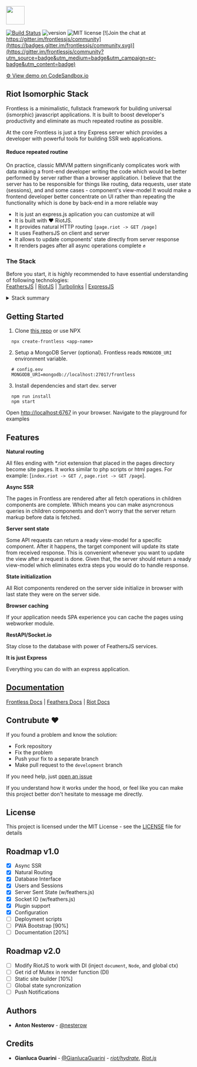 <img src="https://github.com/nesterow/frontless/raw/master/assets/media/logo.png" height="50"/> 

[![Build Status](https://travis-ci.org/nesterow/frontless.svg?branch=master)](https://travis-ci.org/nesterow/frontless)
![version](https://img.shields.io/badge/Version-0.5.5@alpha-yellow.svg)
![MIT license](https://img.shields.io/badge/License-MIT-blue.svg)
[![Join the chat at https://gitter.im/frontlessjs/community](https://badges.gitter.im/frontlessjs/community.svg)](https://gitter.im/frontlessjs/community?utm_source=badge&utm_medium=badge&utm_campaign=pr-badge&utm_content=badge)

<a href="https://h5l5o.sse.codesandbox.io/" target="_blank">
  ⚙ View demo on CodeSandbox.io
</a>


## Riot Isomorphic Stack
Frontless is a minimalistic, fullstack framework for building universal (ismorphic) javascript applications. It is built to boost developer's productivity and eliminate as much repeated routine as possible.

At the core Frontless is just a tiny Express server which provides a developer with powerful tools for building SSR web applications.

#### Reduce repeated routine
On practice, classic MMVM pattern singnificanly complicates work with data making a front-end developer writing the code which would be better performed by server rather than a browser application. I believe that the server has to be responsible for things like routing, data requests, user state (sessions), and and some cases - component's view-model It would make a frontend developer better concentrate on UI rather than repeating the functionality which is done by back-end in a more reliable way

- It is just an express.js aplication you can customize at will
- It is built with ❤️ RiotJS.
- It provides natural HTTP routing `[page.riot -> GET /page]`
- It uses FeathersJS on client and server
- It allows to update components' state directly from server response
- It renders pages after all async operations complete ✊

### The Stack
Before you start, it is highly recommended to have essential understanding of following technologies:
<br>
[FeathersJS](https://github.com/feathersjs/feathers) | 
[RiotJS](https://github.com/riot/riot) |
[Turbolinks](https://github.com/turbolinks/turbolinks) |
[ExpressJS](https://github.com/expressjs/express)
<details><summary>Stack summary</summary>

| SERVER        | CLIENT        |
| :------------- |:-------------|
| Routing *[express.js]* | Navigation *[turbolinks]* |
| View Model *[feathers]*    | Data Representation *[riot.js]* |
| Layout Rendering *[riot/ssr]* | User input *[riot.js]*  |
| Sessions *[express.js]* | JWT, Cookies |
| Realtime *[feathers, socket.io]* | FeathersJS Client |
| DB Interface *[@feathers/client]* | Rest/IO *[@feathers/client]* |

</details>

## Getting Started
1. Clone [this repo](https://github.com/nesterow/frontless) or use NPX

```
  npx create-frontless <app-name>
```
2. Setup a MongoDB Server (optional). Frontless reads `MONGODB_URI` environment variable.
```
  # config.env
  MONGODB_URI=mongodb://localhost:27017/frontless
```
3. Install dependencies and start dev. server
```
  npm run install
  npm start
```
Оpen [http://localhost:6767](http://localhost:6767) in your browser. Navigate to the playground for examples 

## Features

**Natural routing**

All files ending with *.riot extension that placed in the pages directory become site pages. It works similar to php scripts or html pages. For example: [`index.riot -> GET /`, `page.riot -> GET /page`].

**Async SSR**

The pages in Frontless are rendered after all fetch operations in children components are complete. Which means you can make asyncronous queries in children components and don't worry that the server return markup before data is fetched.

**Server sent state**

Some API requests can return a ready view-model for a specific component. After it happens, the target component will update its state from received response. This is convenient whenever you want to update the view after a request is done. Given that, the server should return a ready view-model which eliminates extra steps you would do to handle response.

**State initialization**

All Riot components rendered on the server side initialize in browser with last state they were on the server side. 

**Browser caching**

If your application needs SPA experience you can cache the pages using webworker module.

**RestAPI/Socket.io**

Stay close to the database with power of FeathersJS services.

**It is just Express**

Everything you can do with an express application.

## [Documentation](https://nesterow.github.io/frontless/)
[Frontless Docs](https://nesterow.github.io/frontless/) | [Feathers Docs](https://docs.feathersjs.com/) | [Riot Docs](https://riot.js.org/)

## Contrubute ❤️

If you found a problem and know the solution:
- Fork repository
- Fix the problem
- Push your fix to a separate branch
- Make pull request to the `development` branch

If you need help, just [open an issue](https://github.com/nesterow/frontless/issues)

If you understand how it works under the hood, or feel like you can make this project better don't hesitate to message me directly.

## License

This project is licensed under the MIT License - see the [LICENSE](https://github.com/nesterow/frontless/blob/master/LICENSE) file for details



## Roadmap v1.0

* [x] Async SSR
* [x] Natural Routing  
* [x] Database Interface
* [x] Users and Sessions
* [x] Server Sent State (w/feathers.js)
* [x] Socket IO (w/feathers.js)
* [x] Plugin support
* [x] Configuration
* [ ] Deployment scripts
* [ ] PWA Bootstrap [90%]
* [ ] Documentation [20%]

## Roadmap v2.0
* [ ] Modify RiotJS to work with DI (inject `document`, `Node`, and global ctx)
* [ ] Get rid of Mutex in render function (DI) 
* [ ] Static site builder [10%]
* [ ] Global state syncronization
* [ ] Push Notifications

## Authors

* **Anton Nesterov** - [@nesterow](https://github.com/nesterow)

## Credits
* **Gianluca Guarini** - [@GianlucaGuarini](https://github.com/GianlucaGuarini) - *[riot/hydrate](https://github.com/riot/hydrate)*, *[Riot.js](https://github.com/riot/riot)*

